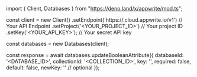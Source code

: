 import { Client, Databases } from "https://deno.land/x/appwrite/mod.ts";

const client = new Client()
    .setEndpoint('https://<REGION>.cloud.appwrite.io/v1') // Your API Endpoint
    .setProject('<YOUR_PROJECT_ID>') // Your project ID
    .setKey('<YOUR_API_KEY>'); // Your secret API key

const databases = new Databases(client);

const response = await databases.updateBooleanAttribute({
    databaseId: '<DATABASE_ID>',
    collectionId: '<COLLECTION_ID>',
    key: '',
    required: false,
    default: false,
    newKey: '' // optional
});
